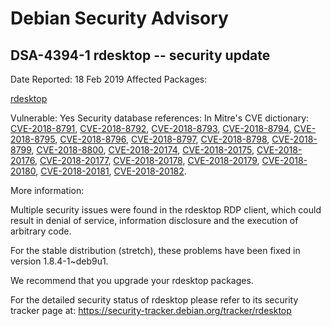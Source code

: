 
Debian Security Advisory
========================


DSA-4394-1 rdesktop -- security update
--------------------------------------



Date Reported:
18 Feb 2019
Affected Packages:

[rdesktop](https://packages.debian.org/src:rdesktop)

Vulnerable:
Yes
Security database references:
In Mitre's CVE dictionary: [CVE-2018-8791](https://security-tracker.debian.org/tracker/CVE-2018-8791), [CVE-2018-8792](https://security-tracker.debian.org/tracker/CVE-2018-8792), [CVE-2018-8793](https://security-tracker.debian.org/tracker/CVE-2018-8793), [CVE-2018-8794](https://security-tracker.debian.org/tracker/CVE-2018-8794), [CVE-2018-8795](https://security-tracker.debian.org/tracker/CVE-2018-8795), [CVE-2018-8796](https://security-tracker.debian.org/tracker/CVE-2018-8796), [CVE-2018-8797](https://security-tracker.debian.org/tracker/CVE-2018-8797), [CVE-2018-8798](https://security-tracker.debian.org/tracker/CVE-2018-8798), [CVE-2018-8799](https://security-tracker.debian.org/tracker/CVE-2018-8799), [CVE-2018-8800](https://security-tracker.debian.org/tracker/CVE-2018-8800), [CVE-2018-20174](https://security-tracker.debian.org/tracker/CVE-2018-20174), [CVE-2018-20175](https://security-tracker.debian.org/tracker/CVE-2018-20175), [CVE-2018-20176](https://security-tracker.debian.org/tracker/CVE-2018-20176), [CVE-2018-20177](https://security-tracker.debian.org/tracker/CVE-2018-20177), [CVE-2018-20178](https://security-tracker.debian.org/tracker/CVE-2018-20178), [CVE-2018-20179](https://security-tracker.debian.org/tracker/CVE-2018-20179), [CVE-2018-20180](https://security-tracker.debian.org/tracker/CVE-2018-20180), [CVE-2018-20181](https://security-tracker.debian.org/tracker/CVE-2018-20181), [CVE-2018-20182](https://security-tracker.debian.org/tracker/CVE-2018-20182).  

More information:

Multiple security issues were found in the rdesktop RDP client, which
could result in denial of service, information disclosure and the
execution of arbitrary code.


For the stable distribution (stretch), these problems have been fixed in
version 1.8.4-1~deb9u1.


We recommend that you upgrade your rdesktop packages.


For the detailed security status of rdesktop please refer to
its security tracker page at:
<https://security-tracker.debian.org/tracker/rdesktop>





